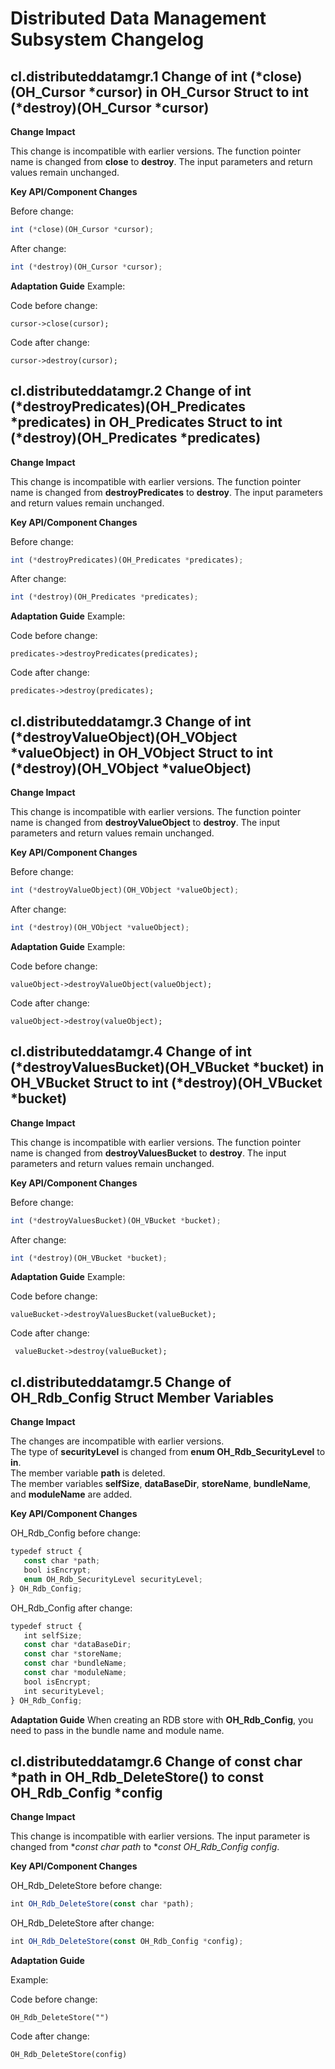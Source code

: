 
# Distributed Data Management Subsystem Changelog

## cl.distributeddatamgr.1 Change of int (*close)(OH_Cursor *cursor) in OH_Cursor Struct to int (\*destroy)(OH_Cursor \*cursor)

**Change Impact**

This change is incompatible with earlier versions. The function pointer name is changed from **close** to **destroy**. The input parameters and return values remain unchanged.

**Key API/Component Changes**

Before change:

 ```ts
 int (*close)(OH_Cursor *cursor);
 ```

After change:

 ```ts
 int (*destroy)(OH_Cursor *cursor);
 ```

**Adaptation Guide**
Example:

Code before change:

```
cursor->close(cursor);
```

Code after change:

```
cursor->destroy(cursor);
```

## cl.distributeddatamgr.2 Change of int (\*destroyPredicates)(OH_Predicates \*predicates) in OH_Predicates Struct to int (*destroy)(OH_Predicates *predicates)

**Change Impact**

This change is incompatible with earlier versions. The function pointer name is changed from **destroyPredicates** to **destroy**. The input parameters and return values remain unchanged.

**Key API/Component Changes**

Before change:

 ```ts
int (*destroyPredicates)(OH_Predicates *predicates);
 ```

After change:

 ```ts
int (*destroy)(OH_Predicates *predicates);
 ```

**Adaptation Guide**
Example:

Code before change:

```
predicates->destroyPredicates(predicates);
```

Code after change:

```
predicates->destroy(predicates);
```

## cl.distributeddatamgr.3 Change of int (\*destroyValueObject)(OH_VObject \*valueObject) in OH_VObject Struct to int (\*destroy)(OH_VObject \*valueObject)

**Change Impact**

This change is incompatible with earlier versions. The function pointer name is changed from **destroyValueObject** to **destroy**. The input parameters and return values remain unchanged.

**Key API/Component Changes**

Before change:

 ```ts
int (*destroyValueObject)(OH_VObject *valueObject);
 ```

After change:

 ```ts
int (*destroy)(OH_VObject *valueObject);
 ```

**Adaptation Guide**
Example:

Code before change:

```
valueObject->destroyValueObject(valueObject);
```

Code after change:

```
valueObject->destroy(valueObject);
```

## cl.distributeddatamgr.4 Change of int (\*destroyValuesBucket)(OH_VBucket \*bucket) in OH_VBucket Struct to int (\*destroy)(OH_VBucket \*bucket)

**Change Impact**

This change is incompatible with earlier versions. The function pointer name is changed from **destroyValuesBucket** to **destroy**. The input parameters and return values remain unchanged.

**Key API/Component Changes**

Before change:

 ```ts
int (*destroyValuesBucket)(OH_VBucket *bucket);
 ```

After change:

 ```ts
int (*destroy)(OH_VBucket *bucket);
 ```

**Adaptation Guide**
Example:

Code before change:

```
valueBucket->destroyValuesBucket(valueBucket);
```

Code after change:

```
 valueBucket->destroy(valueBucket);
```

## cl.distributeddatamgr.5 Change of OH_Rdb_Config Struct Member Variables

**Change Impact**

The changes are incompatible with earlier versions. <br>The type of **securityLevel** is changed from **enum OH_Rdb_SecurityLevel** to **in**.<br>The member variable **path** is deleted.<br>The member variables **selfSize**, **dataBaseDir**, **storeName**, **bundleName**, and **moduleName** are added.

**Key API/Component Changes**

OH_Rdb_Config before change:

 ```ts
typedef struct {
    const char *path;
    bool isEncrypt;
    enum OH_Rdb_SecurityLevel securityLevel;
} OH_Rdb_Config;
 ```

OH_Rdb_Config after change:

 ```ts
typedef struct {
    int selfSize;
    const char *dataBaseDir;
    const char *storeName;
    const char *bundleName;
    const char *moduleName;
    bool isEncrypt;
    int securityLevel;
} OH_Rdb_Config;
 ```

**Adaptation Guide**
When creating an RDB store with **OH_Rdb_Config**, you need to pass in the bundle name and module name.

## cl.distributeddatamgr.6 Change of const char *path in OH_Rdb_DeleteStore() to const OH_Rdb_Config *config

**Change Impact**

This change is incompatible with earlier versions. The input parameter is changed from **const char *path** to **const OH_Rdb_Config *config**.

**Key API/Component Changes**

OH_Rdb_DeleteStore before change:

 ```ts
int OH_Rdb_DeleteStore(const char *path);
 ```

OH_Rdb_DeleteStore after change:

 ```ts
int OH_Rdb_DeleteStore(const OH_Rdb_Config *config);
 ```

**Adaptation Guide**

Example:

Code before change:

```
OH_Rdb_DeleteStore("")
```

Code after change:

```
OH_Rdb_DeleteStore(config)
```
